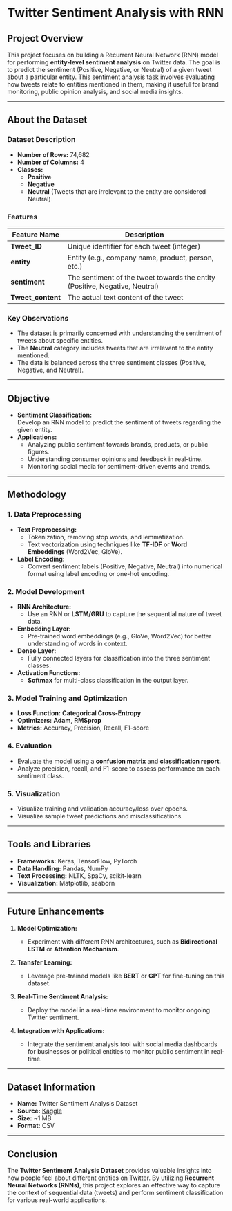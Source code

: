 # **Twitter Sentiment Analysis with RNN**

## Project Overview  
This project focuses on building a Recurrent Neural Network (RNN) model for performing **entity-level sentiment analysis** on Twitter data. The goal is to predict the sentiment (Positive, Negative, or Neutral) of a given tweet about a particular entity. This sentiment analysis task involves evaluating how tweets relate to entities mentioned in them, making it useful for brand monitoring, public opinion analysis, and social media insights.

---

## About the Dataset  

### Dataset Description  
- **Number of Rows:** 74,682  
- **Number of Columns:** 4  
- **Classes:**  
  - **Positive**  
  - **Negative**  
  - **Neutral** (Tweets that are irrelevant to the entity are considered Neutral)  

### Features  
| Feature Name   | Description                                            |
|----------------|--------------------------------------------------------|
| **Tweet_ID**   | Unique identifier for each tweet (integer)             |
| **entity**     | Entity (e.g., company name, product, person, etc.)      |
| **sentiment**  | The sentiment of the tweet towards the entity (Positive, Negative, Neutral) |
| **Tweet_content** | The actual text content of the tweet                  |

### Key Observations  
- The dataset is primarily concerned with understanding the sentiment of tweets about specific entities.  
- The **Neutral** category includes tweets that are irrelevant to the entity mentioned.  
- The data is balanced across the three sentiment classes (Positive, Negative, and Neutral).

---

## Objective  

- **Sentiment Classification:**  
  Develop an RNN model to predict the sentiment of tweets regarding the given entity.  
- **Applications:**  
  - Analyzing public sentiment towards brands, products, or public figures.  
  - Understanding consumer opinions and feedback in real-time.  
  - Monitoring social media for sentiment-driven events and trends.

---

## Methodology  

### 1. **Data Preprocessing**  
   - **Text Preprocessing:**  
     - Tokenization, removing stop words, and lemmatization.  
     - Text vectorization using techniques like **TF-IDF** or **Word Embeddings** (Word2Vec, GloVe).  
   - **Label Encoding:**  
     - Convert sentiment labels (Positive, Negative, Neutral) into numerical format using label encoding or one-hot encoding.  
   
### 2. **Model Development**  
   - **RNN Architecture:**  
     - Use an RNN or **LSTM/GRU** to capture the sequential nature of tweet data.  
   - **Embedding Layer:**  
     - Pre-trained word embeddings (e.g., GloVe, Word2Vec) for better understanding of words in context.  
   - **Dense Layer:**  
     - Fully connected layers for classification into the three sentiment classes.  
   - **Activation Functions:**  
     - **Softmax** for multi-class classification in the output layer.  

### 3. **Model Training and Optimization**  
   - **Loss Function:** **Categorical Cross-Entropy**  
   - **Optimizers:** **Adam**, **RMSprop**  
   - **Metrics:** Accuracy, Precision, Recall, F1-score  

### 4. **Evaluation**  
   - Evaluate the model using a **confusion matrix** and **classification report**.  
   - Analyze precision, recall, and F1-score to assess performance on each sentiment class.  

### 5. **Visualization**  
   - Visualize training and validation accuracy/loss over epochs.  
   - Visualize sample tweet predictions and misclassifications.  

---

## Tools and Libraries  

- **Frameworks:** Keras, TensorFlow, PyTorch  
- **Data Handling:** Pandas, NumPy  
- **Text Processing:** NLTK, SpaCy, scikit-learn  
- **Visualization:** Matplotlib, seaborn  

---

## Future Enhancements  

1. **Model Optimization:**  
   - Experiment with different RNN architectures, such as **Bidirectional LSTM** or **Attention Mechanism**.  
   
2. **Transfer Learning:**  
   - Leverage pre-trained models like **BERT** or **GPT** for fine-tuning on this dataset.  

3. **Real-Time Sentiment Analysis:**  
   - Deploy the model in a real-time environment to monitor ongoing Twitter sentiment.  

4. **Integration with Applications:**  
   - Integrate the sentiment analysis tool with social media dashboards for businesses or political entities to monitor public sentiment in real-time.

---

## Dataset Information  

- **Name:** Twitter Sentiment Analysis Dataset  
- **Source:** [Kaggle](https://www.kaggle.com/datasets/jp797498e/twitter-entity-sentiment-analysis?resource=download)  
- **Size:** ~1 MB  
- **Format:** CSV  

---

## Conclusion  

The **Twitter Sentiment Analysis Dataset** provides valuable insights into how people feel about different entities on Twitter. By utilizing **Recurrent Neural Networks (RNNs)**, this project explores an effective way to capture the context of sequential data (tweets) and perform sentiment classification for various real-world applications.
